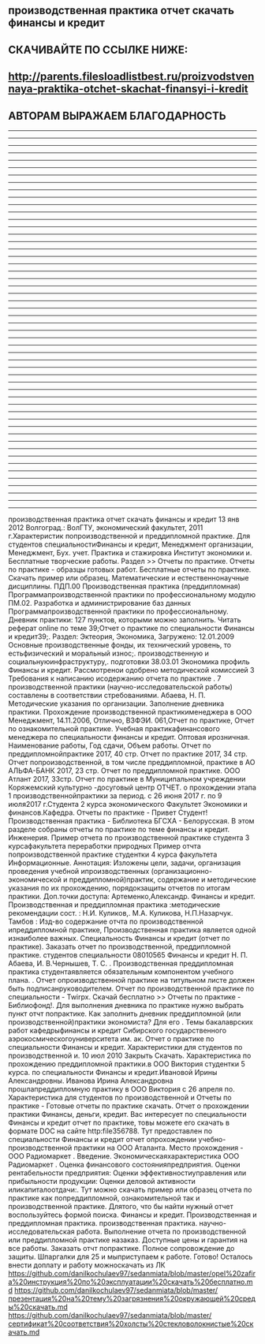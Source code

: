 производственная практика отчет скачать финансы и кредит
--------------------------------------------------
СКАЧИВАЙТЕ ПО ССЫЛКЕ НИЖЕ:
--------------------------------------------------
http://parents.filesloadlistbest.ru/proizvodstvennaya-praktika-otchet-skachat-finansyi-i-kredit
--------------------------------------------------
АВТОРАМ ВЫРАЖАЕМ БЛАГОДАРНОСТЬ
--------------------------------------------------
--------------------------------------------------
--------------------------------------------------
--------------------------------------------------
--------------------------------------------------
--------------------------------------------------
--------------------------------------------------
--------------------------------------------------
--------------------------------------------------
--------------------------------------------------
--------------------------------------------------
--------------------------------------------------
--------------------------------------------------
--------------------------------------------------
--------------------------------------------------
--------------------------------------------------
--------------------------------------------------
--------------------------------------------------
--------------------------------------------------
--------------------------------------------------
--------------------------------------------------
--------------------------------------------------
--------------------------------------------------
--------------------------------------------------
--------------------------------------------------
--------------------------------------------------
--------------------------------------------------
--------------------------------------------------
--------------------------------------------------
--------------------------------------------------
--------------------------------------------------
--------------------------------------------------
--------------------------------------------------
--------------------------------------------------
--------------------------------------------------
--------------------------------------------------
--------------------------------------------------
--------------------------------------------------
--------------------------------------------------
--------------------------------------------------
--------------------------------------------------
--------------------------------------------------
--------------------------------------------------
--------------------------------------------------
--------------------------------------------------
--------------------------------------------------
--------------------------------------------------
--------------------------------------------------
--------------------------------------------------
--------------------------------------------------
--------------------------------------------------
--------------------------------------------------
--------------------------------------------------
производственная практика отчет скачать финансы и кредит 13 янв 2012  Волгоград.: ВолГТУ, экономический факультет, 2011 г.Характеристик попроизводственной и преддипломной практике. Для студентов специальностиФинансы и кредит, Менеджмент организации, Менеджмент, Бух. учет. Практика и стажировка  Институт экономики и. Бесплатные творческие работы. Раздел >> Отчеты по практике. Отчеты по практике - образцы готовых работ. Бесплатные отчеты по практике. Скачать пример или образец. Математические и естественнонаучные дисциплины. ПДП.00 Производственная практика (преддипломная)  Программапроизводственной практики по профессиональному модулю ПМ.02. Разработка и администрирование баз данных  Программапроизводственной практики по профессиональному. Дневник практики: 127 пунктов, которыми можно заполнить. Читать реферат online по теме 39;Отчет о практике по специальности Финансы и кредит39;. Раздел: Эктеория, Экономика, Загружено: 12.01.2009 Основные производственные фонды, их технический уровень, то естьфизический и моральный износ;. производственную и социальнуюинфраструктуру,. подготовки 38.03.01 Экономика профиль Финансы и кредит. Рассмотренои одобрено методической комиссией  3 Требования к написанию исодержанию отчета по практике . 7  производственной практики (научно-исследовательской работы) составлены в соответствии стребованиями. Абаева, Н. П. Методические указания по организации. Заполнение дневника практики. Прохождение производственной практикименеджера в ООО  Менеджмент, 14.11.2006, Отлично, ВЗФЭИ. 061,Отчет по практике, Отчет по ознакомительной практике. Учебная практикафинансового менеджера по специальности финансы и кредит. Оптовая ирозничная. Наименование работы, Год сдачи, Объем работы. Отчет по преддипломнойпрактике 2017, 40 стр. Отчет по практике 2017, 34 стр. Отчет попроизводственной, в том числе преддипломной, практике в АО АЛЬФА-БАНК 2017, 23 стр. Отчет по преддипломной практике. ООО Атлант 2017, 33стр. Отчет по практике в Муниципальном учреждении Коряжемский культурно -досуговый центр  ОТЧЕТ. о прохождении этапа 1 производственнойпрактики за период. с 26 июня 2017 г. по 9 июля2017 г.Студента 2 курса экономического  Факультет Экономики и финансов.Кафедра. Отчеты по практике - Привет Студент!
Производственная практика - Библиотека БГСХА - Белорусская. В этом разделе собраны отчеты по практике по теме финансы и кредит. Инженерия. Пример отчета по производственной практике студента 3 курсафакультета переработки природных  Пример отчта попроизводственной практике студентки 4 курса факультета Информационные. Аннотация: Изложены цели, задачи, организация проведения учебной ипроизводственных (организационно-экономической и преддипломной)практик, содержание и методические указания по их прохождению, порядокзащиты отчетов по итогам практики. Доп.точки доступа: Артеменко,Александр. Финансы и кредит. Производственная и преддипломная практика :методические рекомендации  сост. : Н.И. Куликов,. М.А. Куликова, Н.П.Назарчук.  Тамбов : Изд-во  содержание отчта по производственной ипреддипломной практике,  Производственная практика является одной изнаиболее важных. Специальность Финансы и кредит (отчет по практике). Заказать отчет по производственной, преддипломной практике. студентов специальности 08010565 Финансы и кредит  Н. П. Абаева, И. В.Чернышев, Т. С. . Производственная преддипломная практика студентаявляется обязательным компонентом учебного плана. . Отчет опроизводственной практике на титульном листе должен быть подписанруководителем. Отчет по производственной практике по специальности  - Twirpx. Скачай бесплатно >> Отчеты по практике - Библиофонд!. Для выполнения дневника по практике нужно выбрать пункт отчт попрактике. Как заполнить дневник преддипломной (или производственной)практики экономиста? Для его . Темы бакалаврских работ кафедрыфинансы и кредит Сибирского государственного аэрокосмическогоуниверситета им. ак. Отчет о практике по специальности Финансы и кредит. Характеристики для студентов по производственной и. 10 июл 2010  Закрыть Скачать. Характеристика по прохождению преддипломной практики.в ООО Виктория студентки 5 курса. по специальности Финансы и кредит.Ивановой Ирины Александровны. Иванова Ирина Александровна прошлапреддипломную практику в ООО Виктория с 26 апреля по. Характеристика для студентов по производственной и
Отчеты по практике - Готовые отчеты по практике скачать. Отчет о прохождении практики  Финансы, деньги, кредит. Вас интересует по специальности Финансы и кредит отчет по практике, товы можете его скачать в формате DOC на сайте http:file356788. Тут предоставлен по специальности Финансы и кредит отчет опрохождении учебно-производственной практики на ООО Аталанта. Место прохождения - ООО Радиомаркет . Введение. Экономическаяхарактеристика ООО Радиомаркет . Оценка финансового состоянияпредприятия. Оценки рентабельности предприятия: Оценки эффективностиуправления или прибыльности продукции: Оценки деловой активности иликапиталоотдачи:. Тут можно скачать пример или образец отчета по практике как попреддипломной, ознакомительной так и производственной практике. Длятого, что бы найти нужный отчет воспользуйтесь формой поиска. Финансы и кредит. Производственная и преддипломная практика. производственная практика. научно-исследовательская работа. Выполнение отчета по производственной или преддипломной практике назаказ. Доступные цены и гарантия на все работы.  Заказать отчт попрактике. Полное сопровождение до защиты. Шпаргалки для  25 и мыприступаем к работе. Готово! Осталось внести доплату и работу можноскачать из ЛК
https://github.com/danilkochulaev97/sedanmiata/blob/master/opel%20zafira%20инструкция%20по%20эксплуатации%20скачать%20бесплатно.md
https://github.com/danilkochulaev97/sedanmiata/blob/master/презентация%20на%20тему%20загрязнения%20окружающей%20среды%20скачать.md
https://github.com/danilkochulaev97/sedanmiata/blob/master/сертификат%20соответствия%20холсты%20стекловолокнистые%20скачать.md